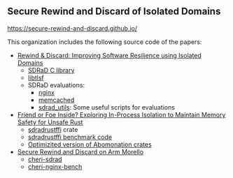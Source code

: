 ## Secure Rewind and Discard of Isolated Domains 

https://secure-rewind-and-discard.github.io/

This organization includes the following source code of the papers: 

* [Rewind & Discard: Improving Software Resilience using Isolated Domains](https://ieeexplore.ieee.org/document/10202652)
  * [SDRaD C library](https://github.com/secure-rewind-and-discard/secure-rewind-and-discard)
  * [libtlsf](https://github.com/secure-rewind-and-discard/libtlsf)
  * SDRaD evaluations:
    * [nginx](https://github.com/secure-rewind-and-discard/nginx)
    * [memcached](https://github.com/secure-rewind-and-discard/memcached)
    * [sdrad_utils](https://github.com/secure-rewind-and-discard/sdrad_utils): Some useful scripts for evaluations
* [Friend or Foe Inside? Exploring In-Process Isolation to Maintain Memory Safety for Unsafe Rust](https://arxiv.org/abs/2306.08127)
  * [sdradrustffi](https://github.com/secure-rewind-and-discard/sdradrustffi) crate
  * [sdradrustffi benchmark code](https://github.com/secure-rewind-and-discard/secure-rewind-and-discard-rust-ffi)
  * [Optimizited version of Abomonation crates](https://github.com/secure-rewind-and-discard/abomonation)
* [Secure Rewind and Discard on Arm Morello](https://arxiv.org/pdf/2407.04757)
  * [cheri-sdrad](https://github.com/secure-rewind-and-discard/cheri-sdrad)
  * [cheri-nginx-bench](https://github.com/secure-rewind-and-discard/cheri-nginx)
